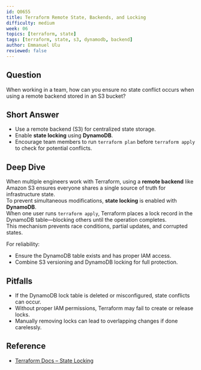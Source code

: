 ```yaml
---
id: Q0655
title: Terraform Remote State, Backends, and Locking
difficulty: medium
week: 06
topics: [terraform, state]
tags: [terraform, state, s3, dynamodb, backend]
author: Emmanuel Ulu
reviewed: false
---
```


## Question
When working in a team, how can you ensure no state conflict occurs when using a remote backend stored in an S3 bucket?

## Short Answer
- Use a remote backend (S3) for centralized state storage.  
- Enable **state locking** using **DynamoDB**.  
- Encourage team members to run `terraform plan` before `terraform apply` to check for potential conflicts.

## Deep Dive
When multiple engineers work with Terraform, using a **remote backend** like Amazon S3 ensures everyone shares a single source of truth for infrastructure state.  
To prevent simultaneous modifications, **state locking** is enabled with **DynamoDB**.  
When one user runs `terraform apply`, Terraform places a lock record in the DynamoDB table—blocking others until the operation completes.  
This mechanism prevents race conditions, partial updates, and corrupted states.  

For reliability:
- Ensure the DynamoDB table exists and has proper IAM access.
- Combine S3 versioning and DynamoDB locking for full protection.

## Pitfalls
- If the DynamoDB lock table is deleted or misconfigured, state conflicts can occur.  
- Without proper IAM permissions, Terraform may fail to create or release locks.  
- Manually removing locks can lead to overlapping changes if done carelessly.

## Reference
- [Terraform Docs – State Locking](https://developer.hashicorp.com/terraform/language/state/locking)